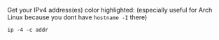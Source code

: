 Get your IPv4 address(es) color highlighted: (especially useful for Arch Linux because you dont have `hostname -I` there)
```
ip -4 -c addr
```

